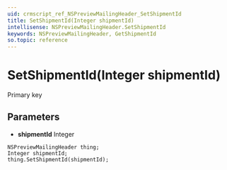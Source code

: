 ```yaml
---
uid: crmscript_ref_NSPreviewMailingHeader_SetShipmentId
title: SetShipmentId(Integer shipmentId)
intellisense: NSPreviewMailingHeader.SetShipmentId
keywords: NSPreviewMailingHeader, GetShipmentId
so.topic: reference
---
```


# SetShipmentId(Integer shipmentId)

Primary key

## Parameters

* **shipmentId** Integer

```crmscript
NSPreviewMailingHeader thing;
Integer shipmentId;
thing.SetShipmentId(shipmentId);
```


